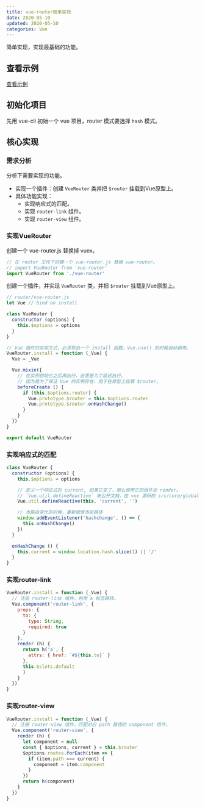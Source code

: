 ```yaml
---
title: vue-router简单实现
date: 2020-05-10
updated: 2020-05-10
categories: Vue
---
```


简单实现，实现最基础的功能。

## 查看示例

[查看示例](https://github.com/haiweilian/laboratory/tree/master/Vue/vue-router-simple-imp)

## 初始化项目

先用 vue-cli 初始一个 vue 项目，router 模式要选择 `hash` 模式。

## 核心实现

### 需求分析

分析下需要实现的功能。

- 实现一个插件：创建 `VueRouter` 类并把 `$router` 挂载到Vue原型上。
- 具体功能实现：
  - 实现响应式的匹配。
  - 实现 `router-link` 组件。
  - 实现 `router-view` 组件。

### 实现VueRouter

创建一个 vue-router.js 替换掉 vuex。

```js
// 在 router 文件下创建一个 vue-router.js 替换 vue-router。
// import VueRouter from 'vue-router'
import VueRouter from './vue-router'
```

创建一个插件，并实现 `VueRouter` 类，并把 `$router` 挂载到Vue原型上。

```javascript
// router/vue-router.js
let Vue // bind on install

class VueRouter {
  constructor (options) {
    this.$options = options
  }
}

// Vue 插件的实现方式，必须导出一个 install 函数。Vue.use() 的时候自动调用。
VueRouter.install = function (_Vue) {
  Vue = _Vue

  Vue.mixin({
    // 在实例初始化之后再执行，这里是为了延迟执行。
    // 因为是为了保证 Vue 的实例存在，用于在原型上挂载 $router。
    beforeCreate () {
      if (this.$options.router) {
        Vue.prototype.$router = this.$options.router
        Vue.prototype.$router.onHashChange()
      }
    }
  })
}

export default VueRouter
```

### 实现响应式的匹配

```js
class VueRouter {
  constructor (options) {
    this.$options = options

    // 定义一个响应式的 current, 如果它变了，那么使用它的组件会 render。
    // `Vue.util.defineReactive` 未公开文档，在 vue 源码的 src/core/global-api/index.js 里面。
    Vue.util.defineReactive(this, 'current', '')

    // 当路由变化的时候，重新赋值当前路径
    window.addEventListener('hashchange', () => {
      this.onHashChange()
    })
  }

  onHashChange () {
    this.current = window.location.hash.slice(1) || '/'
  }
}
```

### 实现router-link

```js
VueRouter.install = function (_Vue) {
  // 注册 router-link 组件，利用 a 标签跳转。
  Vue.component('router-link', {
    props: {
      to: {
        type: String,
        required: true
      }
    },
    render (h) {
      return h('a', {
        attrs: { href: `#${this.to}` }
      },
      this.$slots.default
      )
    }
  })
}
```

### 实现router-view

```js
VueRouter.install = function (_Vue) {
  // 注册 router-view 组件，匹配对应 path 路径的 component 组件。
  Vue.component('router-view', {
    render (h) {
      let component = null
      const { $options, current } = this.$router
      $options.routes.forEach(item => {
        if (item.path === current) {
          component = item.component
        }
      })
      return h(component)
    }
  })
}
```
